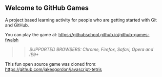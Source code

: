 ## Welcome to GitHub Games

A project based learning activity for people who are getting started with Git and GitHub.

You can play the game at: https://githubschool.github.io/github-games-fwalsh

>> _*SUPPORTED BROWSERS*: Chrome, Firefox, Safari, Opera and IE9+_

This fun open source game was cloned from: https://github.com/jakesgordon/javascript-tetris
